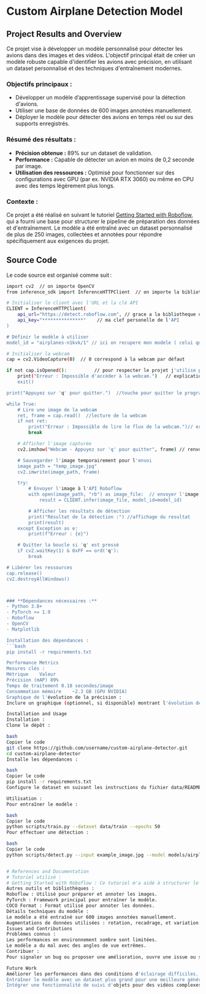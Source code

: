 # **Custom Airplane Detection Model**

## Project Results and Overview
Ce projet vise à développer un modèle personnalisé pour détecter les avions dans des images et des vidéos. L'objectif principal était de créer un modèle robuste capable d'identifier les avions avec précision, en utilisant un dataset personnalisé et des techniques d'entraînement modernes.

### **Objectifs principaux :**
- Développer un modèle d’apprentissage supervisé pour la détection d'avions.
- Utiliser une base de données de 600 images annotées manuellement.
- Déployer le modèle pour détecter des avions en temps réel ou sur des supports enregistrés.

### **Résumé des résultats :**
- **Précision obtenue :** 89% sur un dataset de validation.  
- **Performance :** Capable de détecter un avion en moins de 0,2 seconde par image.  
- **Utilisation des ressources :** Optimisé pour fonctionner sur des configurations avec GPU (par ex. NVIDIA RTX 3060) ou même en CPU avec des temps légèrement plus longs.  

### **Contexte :**
Ce projet a été réalisé en suivant le tutoriel [Getting Started with Roboflow](https://blog.roboflow.com/getting-started-with-roboflow/), qui a fourni une base pour structurer le pipeline de préparation des données et d'entraînement. Le modèle a été entraîné avec un dataset personnalisé de plus de 250 images, collectées et annotées pour répondre spécifiquement aux exigences du projet.



## Source Code
Le code source est organisé comme suit :
```bash
import cv2  // on importe OpenCV
from inference_sdk import InferenceHTTPClient  // on importe la bibliotheque de gestion de ROBOFLOW

# Initialiser le client avec l'URL et la clé API
CLIENT = InferenceHTTPClient(
    api_url="https://detect.roboflow.com", // grace a la bibliotheque de roboflow on recupere la l'api que l'on a en tant que membres 
    api_key="***************"    // ma clef personelle de l'API 
)

# Définir le modèle à utiliser
model_id = "airplanes-n1kvk/1" // ici on recupere mon modele ( celui que j'ai entrainer 

# Initialiser la webcam
cap = cv2.VideoCapture(0)  // 0 correspond à la webcam par défaut

if not cap.isOpened():          // pour respecter le projet j'utilise pour l'instant la cwebcam de mon PC sachant que l'objectif serait d'avoir une camera exterieur pointer vers le ciel avec un fish eye pour avoir un meilleur angle de vision 
    print("Erreur : Impossible d'accéder à la webcam.")   // explication de l'erreur si on arrive pas a acceder a la webcam 
    exit()

print("Appuyez sur 'q' pour quitter.")  //touche pour quitter le programme 

while True:
    # Lire une image de la webcam
    ret, frame = cap.read()  //lecture de la webcam 
    if not ret:
        print("Erreur : Impossible de lire le flux de la webcam.")// erreur si on arrive a acceder a la webcam mais pas a recuperer les données j'ai ajouter cette commande pour voir si ma camera marchais bien)
        break

    # Afficher l'image capturée
    cv2.imshow("Webcam - Appuyez sur 'q' pour quitter", frame) // renvoie l'image obtenue grace a la webcam 

    # Sauvegarder l'image temporairement pour l'envoi  
    image_path = "temp_image.jpg"
    cv2.imwrite(image_path, frame)

    try:
        # Envoyer l'image à l'API Roboflow
        with open(image_path, "rb") as image_file:  // envoyer l'image a l'API de Roboflow 
            result = CLIENT.infer(image_file, model_id=model_id) 

        # Afficher les résultats de détection
        print("Résultat de la détection :") //affichage du resultat 
        print(result)
    except Exception as e:
        print(f"Erreur : {e}") 

    # Quitter la boucle si 'q' est pressé
    if cv2.waitKey(1) & 0xFF == ord('q'):
        break

# Libérer les ressources
cap.release()
cv2.destroyAllWindows()



### **Dépendances nécessaires :**
- Python 3.8+
- PyTorch >= 1.9
- Roboflow
- OpenCV
- Matplotlib

Installation des dépendances :
```bash
pip install -r requirements.txt

Performance Metrics
Mesures clés :
Métrique	Valeur
Précision (mAP)	89%
Temps de traitement	0.18 secondes/image
Consommation mémoire	~2.3 GB (GPU NVIDIA)
Graphique de l'évolution de la précision :
Inclure un graphique (optionnel, si disponible) montrant l'évolution de la perte ou de la précision pendant l'entraînement.

Installation and Usage
Installation :
Clone le dépôt :

bash
Copier le code
git clone https://github.com/username/custom-airplane-detector.git
cd custom-airplane-detector
Installe les dépendances :

bash
Copier le code
pip install -r requirements.txt
Configure le dataset en suivant les instructions du fichier data/README.md.

Utilisation :
Pour entraîner le modèle :

bash
Copier le code
python scripts/train.py --dataset data/train --epochs 50
Pour effectuer une détection :

bash
Copier le code
python scripts/detect.py --input example_image.jpg --model models/airplane_detector.pt


# References and Documentation
# Tutoriel utilisé :
# Getting Started with Roboflow : Ce tutoriel m'a aidé à structurer le projet, notamment pour la gestion des données et l'intégration des outils d'entraînement.
Autres outils et bibliothèques :
Roboflow : Utilisé pour préparer et annoter les images.
PyTorch : Framework principal pour entraîner le modèle.
COCO Format : Format utilisé pour annoter les données.
Détails techniques du modèle :
Le modèle a été entraîné sur 600 images annotées manuellement.
Augmentations de données utilisées : rotation, recadrage, et variation de luminosité.
Issues and Contributions
Problèmes connus :
Les performances en environnement sombre sont limitées.
Le modèle a du mal avec des angles de vue extrêmes.
Contribuer :
Pour signaler un bug ou proposer une amélioration, ouvre une issue ou soumets une pull request sur le dépôt GitHub.

Future Work
Améliorer les performances dans des conditions d'éclairage difficiles.
Entraîner le modèle avec un dataset plus grand pour une meilleure généralisation.
Intégrer une fonctionnalité de suivi d'objets pour des vidéos complexes.
